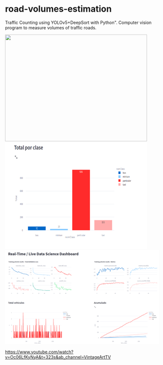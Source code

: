 # road-volumes-estimation
Traffic Counting using YOLOv5+DeepSort with Python". Computer vision program to measure volumes of traffic roads.



<img src="chile2.gif" height="350" width="465"/> <img src="volumen-classes.png" height="350" width="465"/>
<img src="Screenshot from 2023-01-19 19-44-54.png" />



https://www.youtube.com/watch?v=Oc06LfKyNyA&t=323s&ab_channel=VintageArtTV
